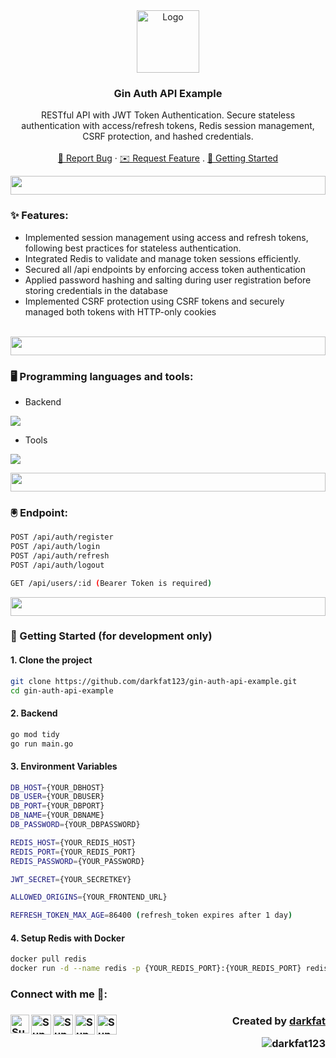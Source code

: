 <!-- PROJECT LOGO -->
<div align="center">
  <a href="https://github.com/github_username/repo_name">
    <img src="https://media1.giphy.com/media/v1.Y2lkPTc5MGI3NjExdm9hMmlqMTZzODB2eng2NWhxenN0aHNsNXVybjhxanF3MWU5cXFyciZlcD12MV9pbnRlcm5hbF9naWZfYnlfaWQmY3Q9cw/bqtNyuyMwo0bdNk1gt/giphy.gif" alt="Logo" height="100">
  </a>

<h3 align="center">Gin Auth API Example</h3>

  <p align="center">
    RESTful API with JWT Token Authentication. Secure stateless authentication with access/refresh tokens, Redis session management, CSRF protection, and hashed credentials.
    <br />
    <br />
    <a href="https://github.com/darkfat123/gin-auth-api-example/issues">🚨 Report Bug</a>
    ·
    <a href="https://github.com/darkfat123/gin-auth-api-example/issues">✉️ Request Feature</a>
    .
    <a href="https://github.com/darkfat123/gin-auth-api-example?tab=readme-ov-file#-getting-started-for-development-only">🚀 Getting Started</a>
  </p>
</div>
<img src="https://i.imgur.com/dBaSKWF.gif" height="30" width="100%">

<h3 align="left">✨ Features:</h3>

  * Implemented session management using access and refresh tokens, following best practices for stateless authentication.
  * Integrated Redis to validate and manage token sessions efficiently.
  * Secured all /api endpoints by enforcing access token authentication
  * Applied password hashing and salting during user registration before storing credentials in the database
  * Implemented CSRF protection using CSRF tokens and securely managed both tokens with HTTP-only cookies

</br>
<img src="https://i.imgur.com/dBaSKWF.gif" height="30" width="100%">

<h3 align="left">🖥️ Programming languages and tools:</h3>

- Backend
<p align="left">
  <a href="https://skillicons.dev">
    <img src="https://skillicons.dev/icons?i=go" />
  </a>
</p>

- Tools
<p align="left">
  <a href="https://skillicons.dev">
    <img src="https://skillicons.dev/icons?i=git,github,vscode,docker,redis,postgres" />
  </a>
</p>

<img src="https://i.imgur.com/dBaSKWF.gif" height="30" width="100%">

<h3 align="left">🖲️ Endpoint:</h3>

```bash
POST /api/auth/register
POST /api/auth/login
POST /api/auth/refresh
POST /api/auth/logout

GET /api/users/:id (Bearer Token is required)
```


<img src="https://i.imgur.com/dBaSKWF.gif" height="30" width="100%">

### 🚀 Getting Started (for development only)

#### 1. Clone the project
```bash
git clone https://github.com/darkfat123/gin-auth-api-example.git
cd gin-auth-api-example
```

#### 2. Backend
```bash
go mod tidy
go run main.go
```

#### 3. Environment Variables
```bash
DB_HOST={YOUR_DBHOST}
DB_USER={YOUR_DBUSER}
DB_PORT={YOUR_DBPORT}
DB_NAME={YOUR_DBNAME}
DB_PASSWORD={YOUR_DBPASSWORD}

REDIS_HOST={YOUR_REDIS_HOST}
REDIS_PORT={YOUR_REDIS_PORT}
REDIS_PASSWORD={YOUR_PASSWORD}

JWT_SECRET={YOUR_SECRETKEY}

ALLOWED_ORIGINS={YOUR_FRONTEND_URL}

REFRESH_TOKEN_MAX_AGE=86400 (refresh_token expires after 1 day)
```

#### 4. Setup Redis with Docker
```bash
docker pull redis
docker run -d --name redis -p {YOUR_REDIS_PORT}:{YOUR_REDIS_PORT} redis
```



<h3> Connect with me 🎊: <h3>
  <a href="https://www.linkedin.com/in/supakorn-yookack-39a730289/">
   <img align="left" alt="Supakorn Yookack | Linkedin" width="30px" src="https://www.vectorlogo.zone/logos/linkedin/linkedin-icon.svg" />
  </a>
  <a href="mailto:supakorn.yookack@gmail.com">
    <img align="left" alt="Supakorn Yookack | Gmail" width="32px" src="https://www.vectorlogo.zone/logos/gmail/gmail-icon.svg" />
  </a>
  <a href="https://medium.com/@yookack_s">
    <img align="left" alt="Supakorn Yookack | Medium" width="32px" src="https://www.vectorlogo.zone/logos/medium/medium-tile.svg" />
  </a>
   <a href="https://www.facebook.com/supakorn.yookaek/">
    <img align="left" alt="Supakorn Yookack | Facebook" width="32px" src="https://www.vectorlogo.zone/logos/facebook/facebook-tile.svg" />
  </a>
   <a href="https://github.com/darkfat123">
    <img align="left" alt="Supakorn Yookack | Github" width="32px" src="https://www.vectorlogo.zone/logos/github/github-tile.svg" />
  </a>
    <p align="right" > Created by <a href="https://github.com/darkfat123">darkfat</a></p> <p align="right" > <img src="https://komarev.com/ghpvc/?username=darkfat123&label=Profile%20views&color=0e75b6&style=flat" alt="darkfat123" /> </p>
